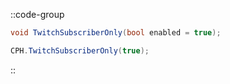 ::code-group
  ```csharp [Method]
  void TwitchSubscriberOnly(bool enabled = true);
  ```
  ```csharp [Example]
  CPH.TwitchSubscriberOnly(true);
  ```
::